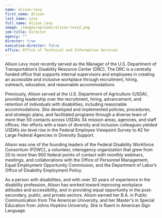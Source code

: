 ```yaml
---
name: alison-levy
first_name: Alison
last_name: Levy
full_name: Alison Levy
image: /images/uploads/alison-levy2.png
job-title: Director
agency: ""
director: true
executive-director: false
office: Office of Technical and Information Services
---
```

Alison Levy most recently served as the Manager of the U.S. Department of Transportation’s Disability Resource Center (DRC). The DRC is a centrally funded office that supports internal supervisors and employees in creating an accessible and inclusive workplace through recruitment, hiring, outreach, education, and reasonable accommodations.

Previously, Alison served at the U.S. Department of Agriculture (USDA), providing leadership over the recruitment, hiring, advancement, and retention of individuals with disabilities, including reasonable accommodations. She developed and implemented policies, procedures, and strategic plans, and facilitated programs through a diverse team of more than 50 contacts across USDA’s 34 mission areas, agencies, and staff offices. Her efforts with a team of diversity and inclusion colleagues yielded USDA’s six-level rise in the Federal Employee Viewpoint Survey to #2 for Large Federal Agencies in Diversity Support.

Alison was one of the founding leaders of the Federal Disability Workforce Consortium (FDWC), a volunteer, interagency organization that grew from 20 to more than 900 federal points of contact with monthly webinars, meetings, and collaborations with the Office of Personnel Management, Equal Employment Opportunity Commission, and the Department of Labor’s Office of Disability Employment Policy.

As a person with disabilities, and with over 30 years of experience in the disability profession, Alison has worked toward improving workplace attitudes and accessibility, and in providing equal opportunity in the post-secondary, public, and private sectors. Alison earned her B.A. in Public Communication from The American University, and her Master's in Special Education from Johns Hopkins University. She is fluent in American Sign Language.
